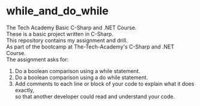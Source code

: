 # while_and_do_while
The Tech Academy Basic C-Sharp and .NET Course.<br> 
These is a basic project written in C-Sharp.<br> 
This repository contains my assignment and drill.<br>
As part of the bootcamp at The-Tech-Academy's C-Sharp and .NET Course.<br>
The assignment asks for:<br>
1. Do a boolean comparison using a while statement.<br>
2. Do a boolean comparison using a do while statement.<br>
3. Add comments to each line or block of your code to explain what it does exactly,<br>
so that another developer could read and understand your code. <br>
